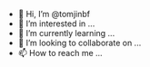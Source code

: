 - 👋 Hi, I’m @tomjinbf
- 👀 I’m interested in ...
- 🌱 I’m currently learning ...
- 💞️ I’m looking to collaborate on ...
- 📫 How to reach me ...

<!---
tomjinbf/tomjinbf is a ✨ special ✨ repository because its `README.md` (this file) appears on your GitHub profile.
You can click the Preview link to take a look at your changes.
--->
